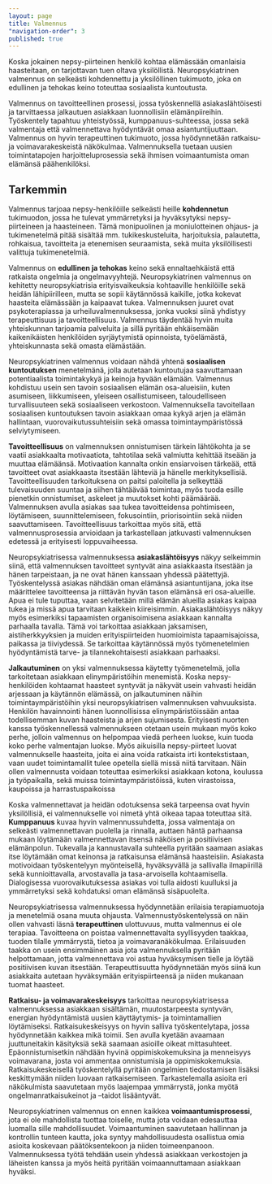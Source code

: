 ```yaml
---
layout: page
title: Valmennus
"navigation-order": 3
published: true
---
```


Koska jokainen nepsy-piirteinen henkilö kohtaa elämässään omanlaisia haasteitaan, on tarjottavan tuen oltava yksilöllistä. Neuropsykiatrinen valmennus on selkeästi kohdennettu ja yksilöllinen tukimuoto, joka on edullinen ja tehokas keino toteuttaa sosiaalista kuntoutusta.

Valmennus on tavoitteellinen prosessi, jossa työskennellä asiakaslähtöisesti ja tarvittaessa jalkautuen asiakkaan luonnollisiin elämänpiireihin. Työskentely tapahtuu yhteistyössä, kumppanuus-suhteessa, jossa sekä valmentaja että valmennettava hyödyntävät omaa asiantuntijuuttaan. Valmennus on hyvin terapeuttinen tukimuoto, jossa hyödynnetään ratkaisu- ja voimavarakeskeistä näkökulmaa. Valmennuksella tuetaan uusien toimintatapojen harjoitteluprosessia sekä ihmisen voimaantumista oman elämänsä päähenkilöksi.


## Tarkemmin

Valmennus tarjoaa nepsy-henkilöille selkeästi heille **kohdennetun** tukimuodon, jossa he tulevat ymmärretyksi ja hyväksytyksi nepsy-piirteineen ja haasteineen. Tämä monipuolinen ja moniulotteinen ohjaus- ja tukimenetelmä pitää sisältää mm. tukikeskusteluita, harjoituksia, palautetta, rohkaisua, tavoitteita ja etenemisen seuraamista, sekä muita yksilöllisesti valittuja tukimenetelmiä.

Valmennus on **edullinen ja tehokas** keino sekä ennaltaehkäistä että ratkaista ongelmia ja ongelmavyyhtejä. Neuropsykiatrinen valmennus on kehitetty neuropsykiatrisia erityisvaikeuksia kohtaaville henkilöille sekä heidän lähipiirilleen, mutta se sopii käytännössä kaikille, jotka kokevat haasteita elämässään ja kaipaavat tukea. Valmennuksen juuret ovat psykoterapiassa ja urheiluvalmennuksessa, jonka vuoksi siinä yhdistyy terapeuttisuus ja tavoitteellisuus. Valmennus täydentää hyvin muita yhteiskunnan tarjoamia palveluita ja sillä pyritään ehkäisemään kaikenikäisten henkilöiden syrjäytymistä opinnoista, työelämästä, yhteiskunnasta sekä omasta elämästään.

Neuropsykiatrinen valmennus voidaan nähdä yhtenä **sosiaalisen kuntoutuksen** menetelmänä, jolla autetaan kuntoutujaa saavuttamaan potentiaalista toimintakykyä ja keinoja hyvään elämään. Valmennus kohdistuu usein sen tavoin sosiaalisen elämän osa-alueisiin, kuten asumiseen, liikkumiseen, yleiseen osallistumiseen, taloudelliseen turvallisuuteen sekä sosiaaliseen verkostoon. Valmennuksella tavoitellaan sosiaalisen kuntoutuksen tavoin asiakkaan omaa kykyä arjen ja elämän hallintaan, vuorovaikutussuhteisiin sekä omassa toimintaympäristössä selviytymiseen.

**Tavoitteellisuus** on valmennuksen onnistumisen tärkein lähtökohta ja se vaatii asiakkaalta motivaatiota, tahtotilaa sekä valmiutta kehittää itseään ja muuttaa elämäänsä. Motivaation kannalta onkin ensiarvoisen tärkeää, että tavoitteet ovat asiakkaasta itsestään lähteviä ja hänelle merkityksellisiä. Tavoitteellisuuden tarkoituksena on paitsi paloitella ja selkeyttää tulevaisuuden suuntaa ja siihen tähtäävää toimintaa, myös tuoda esille pienetkin onnistumiset, askeleet ja muutokset kohti päämäärää. Valmennuksen avulla asiakas saa tukea tavoitteidensa pohtimiseen, löytämiseen, suunnittelemiseen, fokusointiin, priorisointiin sekä niiden saavuttamiseen. Tavoitteellisuus tarkoittaa myös sitä, että valmennusprosessia arvioidaan ja tarkastellaan jatkuvasti valmennuksen edetessä ja erityisesti loppuvaiheessa.

Neuropsykiatrisessa valmennuksessa **asiakaslähtöisyys** näkyy selkeimmin siinä, että valmennuksen tavoitteet syntyvät aina asiakkaasta itsestään ja hänen tarpeistaan, ja ne ovat hänen kanssaan yhdessä päätettyjä. Työskentelyssä asiakas nähdään oman elämänsä asiantuntijana, joka itse määrittelee tavoitteensa ja riittävän hyvän tason elämänsä eri osa-alueille. Apua ei tule tuputtaa, vaan selvitetään millä elämän alueilla asiakas kaipaa tukea ja missä apua tarvitaan kaikkein kiireisimmin. Asiakaslähtöisyys näkyy myös esimerkiksi tapaamisten organisoimisena asiakkaan kannalta parhaalla tavalla. Tämä voi tarkoittaa asiakkaan jaksamisen, aistiherkkyyksien ja muiden erityispiirteiden huomioimista tapaamisajoissa, paikassa ja tiiviydessä. Se tarkoittaa käytännössä myös työmenetelmien hyödyntämistä tarve- ja tilannekohtaisesti asiakkaan parhaaksi.

**Jalkautuminen** on yksi valmennuksessa käytetty työmenetelmä, jolla tarkoitetaan asiakkaan elinympäristöihin menemistä. Koska nepsy-henkilöiden kohtaamat haasteet syntyvät ja näkyvät usein vahvasti heidän arjessaan ja käytännön elämässä, on jalkautuminen näihin toimintaympäristöihin yksi neuropsykiatrisen valmennuksen vahvuuksista. Henkilön havainnointi hänen luonnollisissa elinympäristöissään antaa todellisemman kuvan haasteista ja arjen sujumisesta. Erityisesti nuorten kanssa työskennellessä valmennukseen otetaan usein mukaan myös koko perhe, jolloin valmennus on helpompaa viedä perheen luokse, kuin tuoda koko perhe valmentajan luokse. Myös aikuisilla nepsy-piirteet luovat valmennukselle haasteita, joita ei aina voida ratkaista irti kontekstistaan, vaan uudet toimintamallit tulee opetella siellä missä niitä tarvitaan. Näin ollen valmennusta voidaan toteuttaa esimerkiksi asiakkaan kotona, koulussa ja työpaikalla, sekä muissa toimintaympäristöissä, kuten virastoissa, kaupoissa ja harrastuspaikoissa

Koska valmennettavat ja heidän odotuksensa sekä tarpeensa ovat hyvin yksilöllisiä, ei valmennukselle voi nimetä yhtä oikeaa tapaa toteuttaa sitä. **Kumppanuus** kuvaa hyvin valmennussuhdetta, jossa valmentaja on selkeästi valmennettavan puolella ja rinnalla, auttaen häntä parhaansa mukaan löytämään valmennettavan itsensä näköisen ja positiivisen elämänpolun. Tukevalla ja kannustavalla suhteella pyritään saamaan asiakas itse löytämään omat keinonsa ja ratkaisunsa elämänsä haasteisiin. Asiakasta motivoidaan työskentelyyn myönteisellä, hyväksyvällä ja sallivalla ilmapiirillä sekä kunnioittavalla, arvostavalla ja tasa-arvoisella kohtaamisella. Dialogisessa vuorovaikutuksessa asiakas voi tulla aidosti kuulluksi ja ymmärretyksi sekä kohdatuksi oman elämänsä sisäpuolelta.

Neuropsykiatrisessa valmennuksessa hyödynnetään erilaisia terapiamuotoja ja menetelmiä osana muuta ohjausta. Valmennustyöskentelyssä on näin ollen vahvasti läsnä **terapeuttinen** ulottuvuus, mutta valmennus ei ole terapiaa. Tavoitteena on poistaa valmennettavalta syyllisyyden taakkaa, tuoden tilalle ymmärrystä, tietoa ja voimavaranäkökulmaa. Erilaisuuden taakka on usein ensimmäinen asia jota valmennuksella pyritään helpottamaan, jotta valmennettava voi astua hyväksymisen tielle ja löytää positiivisen kuvan itsestään. Terapeuttisuutta hyödynnetään myös siinä kun asiakkaita autetaan hyväksymään erityispiirteensä ja niiden mukanaan tuomat haasteet.

**Ratkaisu- ja voimavarakeskeisyys** tarkoittaa neuropsykiatrisessa valmennuksessa asiakkaan sisältämän, muutostarpeesta syntyvän, energian hyödyntämistä uusien käyttäytymis- ja toimintamallien löytämiseksi. Ratkaisukeskeisyys on hyvin salliva työskentelytapa, jossa hyödynnetään kaikkea mikä toimii. Sen avulla kyetään avaamaan juuttuneitakin käsityksiä sekä saamaan asioille oikeat mittasuhteet. Epäonnistumisetkin nähdään hyvinä oppimiskokemuksina ja menneisyys voimavarana, josta voi ammentaa onnistumisia ja oppimiskokemuksia. Ratkaisukeskeisellä työskentelyllä pyritään ongelmien tiedostamisen lisäksi keskittymään niiden luovaan ratkaisemiseen. Tarkastelemalla asioita eri näkökulmista saavutetaan myös laajempaa ymmärrystä, jonka myötä ongelmanratkaisukeinot ja –taidot lisääntyvät.

Neuropsykiatrinen valmennus on ennen kaikkea **voimaantumisprosessi**, jota ei ole mahdollista tuottaa toiselle, mutta jota voidaan edesauttaa luomalla sille mahdollisuudet. Voimaantuminen saavutetaan hallinnan ja kontrollin tunteen kautta, joka syntyy mahdollisuudesta osallistua omia asioita koskevaan päätöksentekoon ja niiden toimeenpanoon. Valmennuksessa työtä tehdään usein yhdessä asiakkaan verkostojen ja läheisten kanssa ja myös heitä pyritään voimaannuttamaan asiakkaan hyväksi.